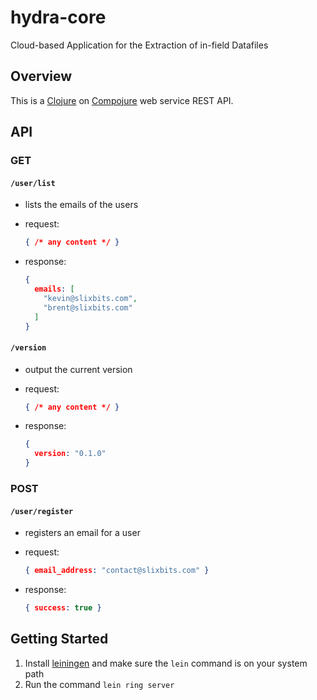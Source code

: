hydra-core
=======================

Cloud-based Application for the Extraction of in-field Datafiles

Overview
--

This is a [Clojure](http://clojure.org) on
[Compojure](https://github.com/weavejester/compojure) web service REST API.

API
--
### GET
#### `/user/list`
* lists the emails of the users
* request:

    ```json
    { /* any content */ }
    ```
* response:

    ```json
    {
      emails: [
        "kevin@slixbits.com",
        "brent@slixbits.com"
      ]
    }
    ```

#### `/version`
* output the current version
* request:

    ```json
    { /* any content */ }
    ```
* response:

    ```json
    {
      version: "0.1.0"
    }
    ```

### POST
#### `/user/register`
* registers an email for a user
* request:

    ```json
    { email_address: "contact@slixbits.com" }
    ```
* response:

    ```json
    { success: true }
    ```

Getting Started
--
1. Install [leiningen](http://leiningen.org/) and make sure the `lein` command
   is on your system path
1. Run the command `lein ring server`
